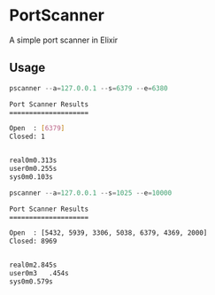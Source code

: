 PortScanner
===========

A simple port scanner in Elixir

## Usage 

```elixir
pscanner --a=127.0.0.1 --s=6379 --e=6380
```

```bash
Port Scanner Results
====================

Open  : [6379]
Closed: 1


real0m0.313s
user0m0.255s
sys0m0.103s     
```

```elixir
pscanner --a=127.0.0.1 --s=1025 --e=10000
```


```bash
Port Scanner Results
====================

Open  : [5432, 5939, 3306, 5038, 6379, 4369, 2000]
Closed: 8969


real0m2.845s
user0m3   .454s
sys0m0.579s 
```

